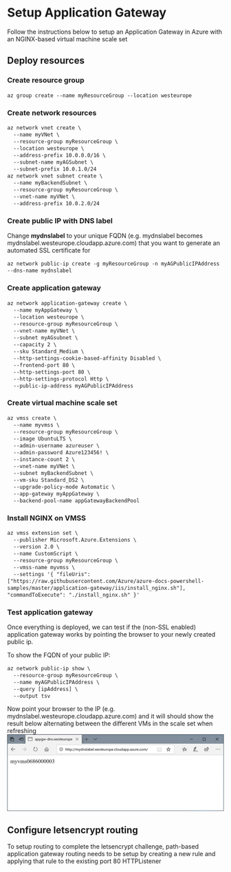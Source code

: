 # Setup Application Gateway
Follow the instructions below to setup an Application Gateway in Azure with an NGINX-based virtual machine scale set

## Deploy resources
### Create resource group
```
az group create --name myResourceGroup --location westeurope
```

### Create network resources 
```
az network vnet create \
  --name myVNet \
  --resource-group myResourceGroup \
  --location westeurope \
  --address-prefix 10.0.0.0/16 \
  --subnet-name myAGSubnet \
  --subnet-prefix 10.0.1.0/24
az network vnet subnet create \
  --name myBackendSubnet \
  --resource-group myResourceGroup \
  --vnet-name myVNet \
  --address-prefix 10.0.2.0/24
```

### Create public IP with DNS label
Change **mydnslabel** to your unique FQDN (e.g. mydnslabel becomes mydnslabel.westeurope.cloudapp.azure.com) that you want to generate an automated SSL certificate for
```
az network public-ip create -g myResourceGroup -n myAGPublicIPAddress --dns-name mydnslabel
```

### Create application gateway
```
az network application-gateway create \
  --name myAppGateway \
  --location westeurope \
  --resource-group myResourceGroup \
  --vnet-name myVNet \
  --subnet myAGsubnet \
  --capacity 2 \
  --sku Standard_Medium \
  --http-settings-cookie-based-affinity Disabled \
  --frontend-port 80 \
  --http-settings-port 80 \
  --http-settings-protocol Http \
  --public-ip-address myAGPublicIPAddress
```

### Create virtual machine scale set
```
az vmss create \
  --name myvmss \
  --resource-group myResourceGroup \
  --image UbuntuLTS \
  --admin-username azureuser \
  --admin-password Azure123456! \
  --instance-count 2 \
  --vnet-name myVNet \
  --subnet myBackendSubnet \
  --vm-sku Standard_DS2 \
  --upgrade-policy-mode Automatic \
  --app-gateway myAppGateway \
  --backend-pool-name appGatewayBackendPool
```

### Install NGINX on VMSS
```
az vmss extension set \
  --publisher Microsoft.Azure.Extensions \
  --version 2.0 \
  --name CustomScript \
  --resource-group myResourceGroup \
  --vmss-name myvmss \
  --settings '{ "fileUris": ["https://raw.githubusercontent.com/Azure/azure-docs-powershell-samples/master/application-gateway/iis/install_nginx.sh"], "commandToExecute": "./install_nginx.sh" }'
```

### Test application gateway
Once everything is deployed, we can test if the (non-SSL enabled) application gateway works by pointing the browser to your newly created public ip.

To show the FQDN of your public IP:
```
az network public-ip show \
  --resource-group myResourceGroup \
  --name myAGPublicIPAddress \
  --query [ipAddress] \
  --output tsv
```

Now point your browser to the IP (e.g. mydnslabel.westeurope.cloudapp.azure.com) and it will should show the result below alternating between the different VMs in the scale set when refreshing
![](../img/app-gw-browser.png)

## Configure letsencrypt routing
To setup routing to complete the letsencrypt challenge, path-based application gateway routing needs to be setup by creating a new rule and applying that rule to the existing port 80 HTTPListener